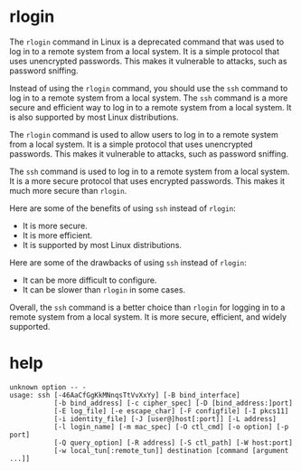 # rlogin

The `rlogin` command in Linux is a deprecated command that was used to log in to a remote system from a local system. It is a simple protocol that uses unencrypted passwords. This makes it vulnerable to attacks, such as password sniffing.

Instead of using the `rlogin` command, you should use the `ssh` command to log in to a remote system from a local system. The `ssh` command is a more secure and efficient way to log in to a remote system from a local system. It is also supported by most Linux distributions.

The `rlogin` command is used to allow users to log in to a remote system from a local system. It is a simple protocol that uses unencrypted passwords. This makes it vulnerable to attacks, such as password sniffing.

The `ssh` command is used to log in to a remote system from a local system. It is a more secure protocol that uses encrypted passwords. This makes it much more secure than `rlogin`.

Here are some of the benefits of using `ssh` instead of `rlogin`:

* It is more secure.
* It is more efficient.
* It is supported by most Linux distributions.

Here are some of the drawbacks of using `ssh` instead of `rlogin`:

* It can be more difficult to configure.
* It can be slower than `rlogin` in some cases.

Overall, the `ssh` command is a better choice than `rlogin` for logging in to a remote system from a local system. It is more secure, efficient, and widely supported.

# help 

```
unknown option -- -
usage: ssh [-46AaCfGgKkMNnqsTtVvXxYy] [-B bind_interface]
           [-b bind_address] [-c cipher_spec] [-D [bind_address:]port]
           [-E log_file] [-e escape_char] [-F configfile] [-I pkcs11]
           [-i identity_file] [-J [user@]host[:port]] [-L address]
           [-l login_name] [-m mac_spec] [-O ctl_cmd] [-o option] [-p port]
           [-Q query_option] [-R address] [-S ctl_path] [-W host:port]
           [-w local_tun[:remote_tun]] destination [command [argument ...]]
```
